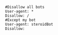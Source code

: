     #Disallow all bots
    User-agent: *  
    Disallow: /  
    #Except my bot
    User-agent: steroidBot  
    Disallow:  